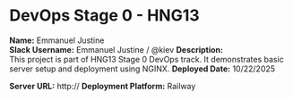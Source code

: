 # DevOps Stage 0 - HNG13

**Name:** Emmanuel Justine  
**Slack Username:** Emmanuel Justine / @kiev 
**Description:**  
This project is part of HNG13 Stage 0 DevOps track. It demonstrates basic server setup and deployment using NGINX.
**Deployed Date:**  10/22/2025

**Server URL:** http://
**Deployment Platform:** Railway  
